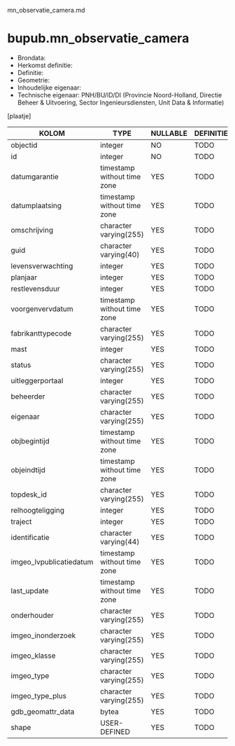 mn_observatie_camera.md

# bupub.mn_observatie_camera


* Brondata: 
* Herkomst definitie: 
* Definitie: 
* Geometrie: 
* Inhoudelijke eigenaar: 
* Technische eigenaar: PNH/BU/ID/DI (Provincie Noord-Holland, Directie Beheer & Uitvoering, Sector Ingenieursdiensten, Unit Data & Informatie)

[plaatje]


|KOLOM                            |TYPE                       |NULLABLE|DEFINITIE|
|------                           |----                       |-----   |-----    |
|objectid                         |integer                    |NO      |TODO|
|id                               |integer                    |NO      |TODO|
|datumgarantie                    |timestamp without time zone|YES     |TODO|
|datumplaatsing                   |timestamp without time zone|YES     |TODO|
|omschrijving                     |character varying(255)     |YES     |TODO|
|guid                             |character varying(40)      |YES     |TODO|
|levensverwachting                |integer                    |YES     |TODO|
|planjaar                         |integer                    |YES     |TODO|
|restlevensduur                   |integer                    |YES     |TODO|
|voorgenvervdatum                 |timestamp without time zone|YES     |TODO|
|fabrikanttypecode                |character varying(255)     |YES     |TODO|
|mast                             |integer                    |YES     |TODO|
|status                           |character varying(255)     |YES     |TODO|
|uitleggerportaal                 |integer                    |YES     |TODO|
|beheerder                        |character varying(255)     |YES     |TODO|
|eigenaar                         |character varying(255)     |YES     |TODO|
|objbegintijd                     |timestamp without time zone|YES     |TODO|
|objeindtijd                      |timestamp without time zone|YES     |TODO|
|topdesk_id                       |character varying(255)     |YES     |TODO|
|relhoogteligging                 |integer                    |YES     |TODO|
|traject                          |integer                    |YES     |TODO|
|identificatie                    |character varying(44)      |YES     |TODO|
|imgeo_lvpublicatiedatum          |timestamp without time zone|YES     |TODO|
|last_update                      |timestamp without time zone|YES     |TODO|
|onderhouder                      |character varying(255)     |YES     |TODO|
|imgeo_inonderzoek                |character varying(255)     |YES     |TODO|
|imgeo_klasse                     |character varying(255)     |YES     |TODO|
|imgeo_type                       |character varying(255)     |YES     |TODO|
|imgeo_type_plus                  |character varying(255)     |YES     |TODO|
|gdb_geomattr_data                |bytea                      |YES     |TODO|
|shape                            |USER-DEFINED               |YES     |TODO|
